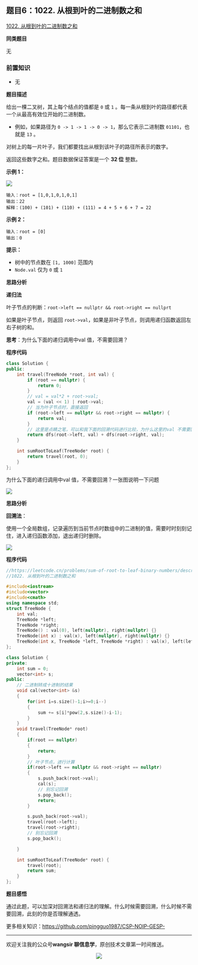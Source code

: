 ## 题目6：1022. 从根到叶的二进制数之和

[1022. 从根到叶的二进制数之和](https://leetcode.cn/problems/sum-of-root-to-leaf-binary-numbers/)

**同类题目**

无

### 前置知识

- 无

**题目描述**

给出一棵二叉树，其上每个结点的值都是 `0` 或 `1` 。每一条从根到叶的路径都代表一个从最高有效位开始的二进制数。

- 例如，如果路径为 `0 -> 1 -> 1 -> 0 -> 1`，那么它表示二进制数 `01101`，也就是 `13` 。

对树上的每一片叶子，我们都要找出从根到该叶子的路径所表示的数字。

返回这些数字之和。题目数据保证答案是一个 **32 位** 整数。

**示例 1：**

<img src ="https://cdn.jsdelivr.net/gh/pingguo1987/CSP-NOIP-GESP-/image/pic/二叉树/二叉树_题目6：1022. 从根到叶的二进制数之和/sum-of-root-to-leaf-binary-numbers.png" />

```
输入：root = [1,0,1,0,1,0,1]
输出：22
解释：(100) + (101) + (110) + (111) = 4 + 5 + 6 + 7 = 22
```

**示例 2：**

```
输入：root = [0]
输出：0
```

**提示：**

- 树中的节点数在 `[1, 1000]` 范围内
- `Node.val` 仅为 `0` 或 `1` 

**思路分析**

**递归法**

叶子节点的判断：`root->left == nullptr && root->right == nullprt` 

如果是叶子节点，则返回 `root->val`，如果是非叶子节点，则调用递归函数返回左右子树的和。

**思考**：为什么下面的递归调用中val 值，不需要回溯？

**程序代码**

```c++
class Solution {
public:
    int travel(TreeNode *root, int val) {
        if (root == nullptr) {
            return 0;
        }
        // val = val*2 + root->val;
        val = (val << 1) | root->val;
        // 当为叶子节点时，直接返回
        if (root->left == nullptr && root->right == nullptr) {
            return val;
        }
        // 这里是点睛之笔，可以和我下面的回溯代码进行比较，为什么这里的val 不需要回溯？
        return dfs(root->left, val) + dfs(root->right, val);
    }

    int sumRootToLeaf(TreeNode* root) {
        return travel(root, 0);
    }
};
```

为什么下面的递归调用中val 值，不需要回溯？一张图说明一下问题

<img src ="https://cdn.jsdelivr.net/gh/pingguo1987/CSP-NOIP-GESP-/image/pic/二叉树/二叉树_题目6：1022. 从根到叶的二进制数之和/image-20240829092057398.png" />

**思路分析**

**回溯法**：

使用一个全局数组，记录遍历到当前节点时数组中的二进制的值，需要时时刻刻记住，进入递归函数添加，退出递归时删除。

<img src ="https://cdn.jsdelivr.net/gh/pingguo1987/CSP-NOIP-GESP-/image/pic/二叉树/二叉树_题目6：1022. 从根到叶的二进制数之和/回溯.png" />

**程序代码**

```c++
//https://leetcode.cn/problems/sum-of-root-to-leaf-binary-numbers/description/
//1022. 从根到叶的二进制数之和

#include<iostream>
#include<vector>
#include<cmath>
using namespace std;
struct TreeNode {
    int val;
    TreeNode *left;
    TreeNode *right;
    TreeNode() : val(0), left(nullptr), right(nullptr) {}
    TreeNode(int x) : val(x), left(nullptr), right(nullptr) {}
    TreeNode(int x, TreeNode *left, TreeNode *right) : val(x), left(left), right(right) {}
};

class Solution {
private:
    int sum = 0;
    vector<int> s;
public:
    // 二进制转成十进制的结果
    void cal(vector<int> &s)
    {
        for(int i=s.size()-1;i>=0;i--)
        {
            sum += s[i]*pow(2,s.size()-i-1);
        }
    }
    void travel(TreeNode* root)
    {
        if(root == nullptr)
        {
            return;
        }
        // 叶子节点，进行计算
        if(root->left == nullptr && root->right == nullptr)
        {
            s.push_back(root->val);
            cal(s);
            // 别忘记回溯
            s.pop_back();
            return;
        }

        s.push_back(root->val);
        travel(root->left);
        travel(root->right);
        // 别忘记回溯
        s.pop_back();

    }

    int sumRootToLeaf(TreeNode* root) {
        travel(root);
        return sum;
    }
};

```

**题目感悟**

通过此题，可以加深对回溯法和递归法的理解。什么时候需要回溯，什么时候不需要回溯，此刻的你是否理解通透。

更多相关知识：https://github.com/pingguo1987/CSP-NOIP-GESP-

---

欢迎关注我的公众号**wangsir 聊信息学**，原创技术文章第一时间推送。

<center>
    <img src="https://cdn.jsdelivr.net/gh/pingguo1987/CSP-NOIP-GESP-/image/pic/公众号-扫码版.png">
</center>
